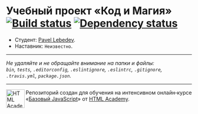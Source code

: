 # Учебный проект «Код и Магия» [![Build status][travis-image]][travis-url] [![Dependency status][dependency-image]][dependency-url]

* Студент: [Pavel Lebedev](https://up.htmlacademy.ru/javascript/8/user/84979).
* Наставник: `Неизвестно`.

---

_Не удаляйте и не обращайте внимание на папки и файлы:_<br>
_`bin`, `tests`, `.editorconfig`, `.eslintignore`, `.eslintrc`, `.gitignore`, `.travis.yml`, `package.json`._

---

<a href="https://htmlacademy.ru/intensive/javascript"><img align="left" width="50" height="50" title="HTML Academy" src="https://up.htmlacademy.ru/static/img/intensive/javascript/logo-for-github.svg"></a>

Репозиторий создан для обучения на интенсивном онлайн‑курсе «[Базовый JavaScript](https://htmlacademy.ru/intensive/javascript)» от [HTML Academy](https://htmlacademy.ru).

[travis-image]: https://travis-ci.org/htmlacademy-javascript/84979-code-and-magick.svg?branch=master
[travis-url]: https://travis-ci.org/htmlacademy-javascript/84979-code-and-magick
[dependency-image]: https://david-dm.org/htmlacademy-javascript/84979-code-and-magick.svg?style=flat-square
[dependency-url]: https://david-dm.org/htmlacademy-javascript/84979-code-and-magick

